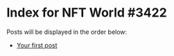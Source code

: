 # Index for NFT World #3422
Posts will be displayed in the order below:

- [Your first post](./001-first.md)

